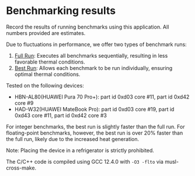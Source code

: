 # Benchmarking results

Record the results of running benchmarks using this application. All numbers provided are estimates.

Due to fluctuations in performance, we offer two types of benchmark runs:

1. [Full Run](./full/): Executes all benchmarks sequentially, resulting in less favorable thermal conditions.
2. [Best Run](./best/): Allows each benchmark to be run individually, ensuring optimal thermal conditions.

Tested on the following devices:

- HBN-AL80(HUAWEI Pura 70 Pro+): part id 0xd03 core #11, part id 0xd42 core #9
- HAD-W32(HUAWEI MateBook Pro): part id 0xd03 core #19, part id 0xd43 core #11, part id 0xd42 core #3

For integer benchmarks, the best run is slightly faster than the full run. For floating-point benchmarks, however, the best run is over 20% faster than the full run, likely due to the increased heat generation.

Note: Placing the device in a refrigerator is strictly prohibited.

The C/C++ code is compiled using GCC 12.4.0 with `-O3 -flto` via musl-cross-make.
